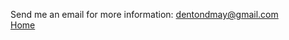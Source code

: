 Send me an email for more information: dentondmay@gmail.com
<br>
<a href="https://dentonmay.github.io/Portfolio">Home</a>
<script>
  document.body.style.backgroundColor = "pink";
</script>
<style>
  a:hover {
    background-color: purple;
  }
</style>
